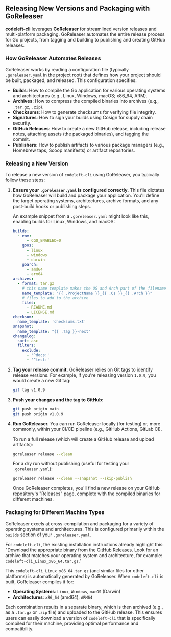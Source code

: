 ## Releasing New Versions and Packaging with GoReleaser

**codeleft-cli** leverages **GoReleaser** for streamlined version releases and multi-platform packaging. GoReleaser automates the entire release process for Go projects, from tagging and building to publishing and creating GitHub releases.

### How GoReleaser Automates Releases

GoReleaser works by reading a configuration file (typically `.goreleaser.yaml` in the project root) that defines how your project should be built, packaged, and released. This configuration specifies:

* **Builds**: How to compile the Go application for various operating systems and architectures (e.g., Linux, Windows, macOS; x86\_64, ARM).
* **Archives**: How to compress the compiled binaries into archives (e.g., `.tar.gz`, `.zip`).
* **Checksums**: How to generate checksums for verifying file integrity.
* **Signatures**: How to sign your builds using Cosign for supply chain security.
* **GitHub Releases**: How to create a new GitHub release, including release notes, attaching assets (the packaged binaries), and tagging the commit.
* **Publishers**: How to publish artifacts to various package managers (e.g., Homebrew taps, Scoop manifests) or artifact repositories.

### Releasing a New Version

To release a new version of `codeleft-cli` using GoReleaser, you typically follow these steps:

1.  **Ensure your `.goreleaser.yaml` is configured correctly.** This file dictates how GoReleaser will build and package your application. You'll define the target operating systems, architectures, archive formats, and any post-build hooks or publishing steps.

    An example snippet from a `.goreleaser.yaml` might look like this, enabling builds for Linux, Windows, and macOS:

    ```yaml
    builds:
      - env:
          - CGO_ENABLED=0
        goos:
          - linux
          - windows
          - darwin
        goarch:
          - amd64
          - arm64
    archives:
      - format: tar.gz
        # this name template makes the OS and Arch part of the filename.
        name_template: "{{ .ProjectName }}_{{ .Os }}_{{ .Arch }}"
        # files to add to the archive
        files:
          - README.md
          - LICENSE.md
    checksum:
      name_template: 'checksums.txt'
    snapshot:
      name_template: "{{ .Tag }}-next"
    changelog:
      sort: asc
      filters:
        exclude:
          - '^docs:'
          - '^test:'
    ```

2.  **Tag your release commit.** GoReleaser relies on Git tags to identify release versions. For example, if you're releasing version `1.0.9`, you would create a new Git tag:

    ```bash
    git tag v1.0.9
    ```

3.  **Push your changes and the tag to GitHub:**

    ```bash
    git push origin main
    git push origin v1.0.9
    ```

4.  **Run GoReleaser.** You can run GoReleaser locally (for testing) or, more commonly, within your CI/CD pipeline (e.g., GitHub Actions, GitLab CI).

    To run a full release (which will create a GitHub release and upload artifacts):

    ```bash
    goreleaser release --clean
    ```

    For a dry run without publishing (useful for testing your `.goreleaser.yaml`):

    ```bash
    goreleaser release --clean --snapshot --skip-publish
    ```

    Once GoReleaser completes, you'll find a new release on your GitHub repository's "Releases" page, complete with the compiled binaries for different machines.

### Packaging for Different Machine Types

GoReleaser excels at cross-compilation and packaging for a variety of operating systems and architectures. This is configured primarily within the `builds` section of your `.goreleaser.yaml`.

For `codeleft-cli`, the existing installation instructions already highlight this: "Download the appropriate binary from the [GitHub Releases](https://github.com/henrylamb/codeleft-cli/releases). Look for an archive that matches your operating system and architecture, for example: `codeleft-cli_Linux_x86_64.tar.gz`."

This `codeleft-cli_Linux_x86_64.tar.gz` (and similar files for other platforms) is automatically generated by GoReleaser. When `codeleft-cli` is built, GoReleaser compiles it for:

* **Operating Systems**: `Linux`, `Windows`, `macOS` (Darwin)
* **Architectures**: `x86_64` (amd64), `ARM64`

Each combination results in a separate binary, which is then archived (e.g., as a `.tar.gz` or `.zip` file) and uploaded to the GitHub release. This ensures users can easily download a version of `codeleft-cli` that is specifically compiled for their machine, providing optimal performance and compatibility.